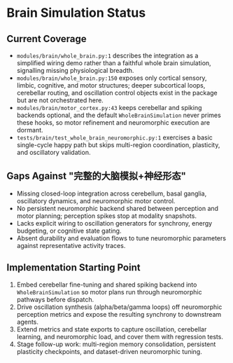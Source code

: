 # Brain Simulation Status

## Current Coverage
- `modules/brain/whole_brain.py:1` describes the integration as a simplified wiring demo rather than a faithful whole brain simulation, signalling missing physiological breadth.
- `modules/brain/whole_brain.py:150` exposes only cortical sensory, limbic, cognitive, and motor structures; deeper subcortical loops, cerebellar routing, and oscillation control objects exist in the package but are not orchestrated here.
- `modules/brain/motor_cortex.py:43` keeps cerebellar and spiking backends optional, and the default `WholeBrainSimulation` never primes these hooks, so motor refinement and neuromorphic execution are dormant.
- `tests/brain/test_whole_brain_neuromorphic.py:1` exercises a basic single-cycle happy path but skips multi-region coordination, plasticity, and oscillatory validation.

## Gaps Against "完整的大脑模拟+神经形态"
- Missing closed-loop integration across cerebellum, basal ganglia, oscillatory dynamics, and neuromorphic motor control.
- No persistent neuromorphic backend shared between perception and motor planning; perception spikes stop at modality snapshots.
- Lacks explicit wiring to oscillation generators for synchrony, energy budgeting, or cognitive state gating.
- Absent durability and evaluation flows to tune neuromorphic parameters against representative activity traces.

## Implementation Starting Point
1. Embed cerebellar fine-tuning and shared spiking backend into `WholeBrainSimulation` so motor plans run through neuromorphic pathways before dispatch.
2. Drive oscillation synthesis (alpha/beta/gamma loops) off neuromorphic perception metrics and expose the resulting synchrony to downstream agents.
3. Extend metrics and state exports to capture oscillation, cerebellar learning, and neuromorphic load, and cover them with regression tests.
4. Stage follow-up work: multi-region memory consolidation, persistent plasticity checkpoints, and dataset-driven neuromorphic tuning.
